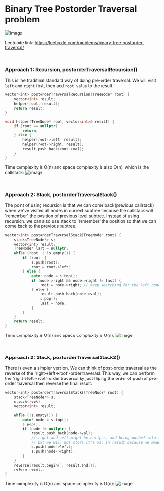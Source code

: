 # Binary Tree Postorder Traversal problem

![image](https://user-images.githubusercontent.com/25105806/176316021-2cc98e60-5cd1-483b-a65c-4b521de2a220.png)


Leetcode link: https://leetcode.com/problems/binary-tree-postorder-traversal/

<br />

### Approach 1: Recursion, postorderTraversalRecursion()

This is the traditinal standard way of doing pre-order traversal. We will visit `left` and `right` first, then add `root value` to the result.

```cpp
vector<int> postorderTraversalRecursion(TreeNode* root) {
    vector<int> result;
    helper(root, result);
    return result;
}

void helper(TreeNode* root, vector<int>& result) {
    if (root == nullptr) {
        return;
    } else {
        helper(root->left, result);
        helper(root->right, result);
        result.push_back(root->val);
    }
}
```

Time complexity is O(n) and space complexity is also O(n), which is the callstack:
![image](https://user-images.githubusercontent.com/25105806/176316307-59f8995a-17eb-4a01-81b3-d514f117b72a.png)


<br />

### Approach 2: Stack, postorderTraversalStack()
The point of using recursion is that we can come back(previous callstack) when we've visited all nodes in current subtree because the callstack will 'remember' the position of previous level subtree. Instead of using recursion, we can also use stack to 'remember' the position so that we can come back to the previous subtree.

```cpp
vector<int> postorderTraversalStack(TreeNode* root) {
    stack<TreeNode*> s;
    vector<int> result;
    TreeNode* last = nullptr;
    while (root || !s.empty()) {
        if (root) {
            s.push(root);
            root = root->left;
        } else {
            auto* node = s.top();
            if (node->right && node->right != last) {
                root = node->right; // keep searching for the left node
            } else {
                result.push_back(node->val);
                s.pop();
                last = node;
            }
        }
    }
    return result;
}
```

Time complexity is O(n) and space complexity is O(n):
![image](https://user-images.githubusercontent.com/25105806/176316868-f9934700-85e8-4474-a04f-cc97ccd40b1b.png)


<br />

### Approach 2: Stack, postorderTraversalStack2()

There is even a simpler version. We can think of post-order traversal as the reverse of the 'right->left->root'-order traverasl. This way, we can perform the 'right->left->root'-order traversal by just fliping the order of push of pre-order traversal then reverse the final result.

```cpp
vector<int> postorderTraversalStack2(TreeNode* root) {
    stack<TreeNode*> s;
    s.push(root);
    vector<int> result;

    while (!s.empty()) {
        auto* node = s.top();
        s.pop();
        if (node != nullptr) {
            result.push_back(node->val);
            // right and left might be nullptr, and being pushed into the stack
            // but we will not store it's val in result because we made sure node!=nullptr
            s.push(node->left);
            s.push(node->right);
        }
    }
    reverse(result.begin(), result.end());
    return result;
}
```

Time complexity is O(n) and space complexity is O(n):
![image](https://user-images.githubusercontent.com/25105806/176317167-bdae198b-2324-42d3-b2ad-8506b01230e7.png)

